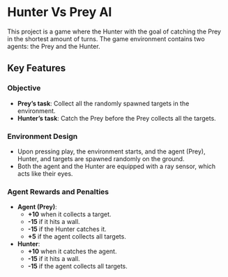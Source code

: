 # Hunter Vs Prey AI

This project is a game where the Hunter with the goal of catching the Prey in the shortest amount of turns. The game environment contains two agents: the Prey and the Hunter.

## Key Features

### Objective
- **Prey’s task**: Collect all the randomly spawned targets in the environment.
- **Hunter’s task**: Catch the Prey before the Prey collects all the targets.

### Environment Design
- Upon pressing play, the environment starts, and the agent (Prey), Hunter, and targets are spawned randomly on the ground.
- Both the agent and the Hunter are equipped with a ray sensor, which acts like their eyes.

### Agent Rewards and Penalties
- **Agent (Prey)**:
  - **+10** when it collects a target.
  - **-15** if it hits a wall.
  - **-15** if the Hunter catches it.
  - **+5** if the agent collects all targets.
- **Hunter**:
  - **+10** when it catches the agent.
  - **-15** if it hits a wall.
  - **-15** if the agent collects all targets.

